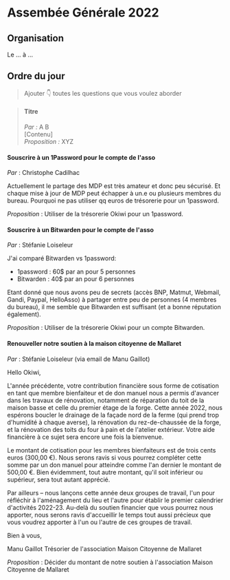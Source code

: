 # Assembée Générale 2022

## Organisation

Le ... à ...


## Ordre du jour

> Ajouter 👇 toutes les questions que vous voulez aborder


> #### Titre  
> _Par :_ A B  
> [Contenu]  
> _Proposition :_ XYZ

#### Souscrire à un 1Password pour le compte de l'asso 
_Par_ : Christophe  Cadilhac  


Actuellement le partage des MDP est très amateur et donc peu sécurisé. Et chaque mise à jour de MDP peut échapper à un.e ou plusieurs membres du bureau. Pourquoi ne pas utiliser qq euros de trésorerie pour un 1password.

_Proposition_ : Utiliser de la trésorerie Okiwi pour un 1password.

#### Souscrire à un Bitwarden pour le compte de l'asso 
_Par_ : Stéfanie Loiseleur

J'ai comparé Bitwarden vs 1password:
- 1password : 60$ par an pour 5 personnes
- Bitwarden : 40$ par an pour 6 personnes

Etant donné que nous avons peu de secrets (accès BNP, Matmut, Webmail, Gandi, Paypal, HelloAsso) à partager entre peu de personnes (4 membres du bureau), il me semble que Bitwarden est suffisant (et a bonne réputation également).

_Proposition_ : Utiliser de la trésorerie Okiwi pour un compte Bitwarden.

#### Renouveller notre soutien à la maison citoyenne de Mallaret
_Par_ : Stéfanie Loiseleur (via email de Manu Gaillot)

Hello Okiwi,

L'année précédente, votre contribution financière sous forme de 
cotisation en tant que membre bienfaiteur et de don manuel nous a permis 
d'avancer dans les travaux de rénovation, notamment de réparation du 
toit de la maison basse et celle du premier étage de la forge. Cette 
année 2022, nous espérons boucler le drainage de la façade nord de la 
ferme (qui prend trop d'humidité à chaque averse), la rénovation du 
rez-de-chaussée de la forge, et la rénovation des toits du four à pain 
et de l'atelier extérieur. Votre aide financière à ce sujet sera encore 
une fois la bienvenue.

Le montant de cotisation pour les membres bienfaiteurs est de trois 
cents euros (300,00 €). Nous serons ravis si vous pourrez compléter 
cette somme par un don manuel pour atteindre comme l'an dernier le 
montant de 500,00 €. Bien évidemment, tout autre montant, qu'il soit 
inférieur ou supérieur, sera tout autant apprécié.

Par ailleurs – nous lançons cette année deux groupes de travail, l'un 
pour réfléchir à l'aménagement du lieu et l'autre pour établir le 
premier calendrier d'activités 2022-23. Au-delà du soutien financier que 
vous pourrez nous apporter, nous serons ravis d'accueillir le temps tout 
aussi précieux que vous voudrez apporter à l'un ou l'autre de ces 
groupes de travail.

Bien à vous,

Manu Gaillot
Trésorier de l'association Maison Citoyenne de Mallaret

_Proposition_ : Décider du montant de notre soutien à l'association Maison Citoyenne de Mallaret
